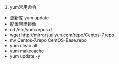 1. yum常用命令
- 更新库 yum update
- 配置阿里镜像 
 - cd /etc/yum.repos.d
 - wget http://mirrors.aliyun.com/repo/Centos-7.repo
 - mv Centos-7.repo CentOS-Base.repo
 - yum clean all
 - yum makecache
 - yum update -y



